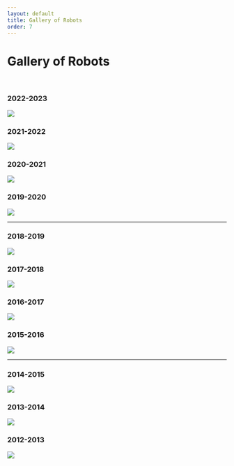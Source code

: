 ```yaml
---
layout: default
title: Gallery of Robots
order: 7
---
```

# Gallery of Robots
<br>


<div class="container-fluid px-0">
    <div class="row">
        <div class="col-3">
            <h3>2022-2023</h3>
            <img src="/images/2022-2023.jpg" class="img-fluid  w-100" />
        </div>
        <div class="col-3">
            <h3>2021-2022</h3>
            <img src="/images/2021-2022.jpg" class="img-fluid  w-100" />
        </div>
        <div class="col-3">
            <h3>2020-2021</h3>
            <img src="/images/2020-2021.jpg" class="img-fluid  w-100" />
        </div>
        <div class="col-3">
            <h3>2019-2020</h3>
            <img src="/images/2019-2020.jpg" class="img-fluid  w-100" />
        </div>
    </div>
    <hr/>
    <div class="row">
        <div class="col-3">
            <h3>2018-2019</h3>
            <img src="/images/2018-2019.jpg" class="img-fluid  w-100" />
        </div>
        <div class="col-3">
            <h3>2017-2018</h3>
            <img src="/images/2017-2018.jpg" class="img-fluid  w-100" />
        </div>
        <div class="col-3">
            <h3>2016-2017</h3>
            <img src="/images/2016-2017.jpg" class="img-fluid  w-100" />
        </div>
        <div class="col-3">
            <h3>2015-2016</h3>
            <img src="/images/2015-2016.jpg" class="img-fluid  w-100" />
        </div>
    </div>
    <hr/>
    <div class="row">
        <div class="col-3">
            <h3>2014-2015</h3>
            <img src="/images/2014-2015.jpg" class="img-fluid  w-100" />
        </div>
        <div class="col-3">
            <h3>2013-2014</h3>
            <img src="/images/2013-2014.jpg" class="img-fluid  w-100" />
        </div>
        <div class="col-3">
            <h3>2012-2013</h3>
            <img src="/images/2012-2013.jpg" class="img-fluid  w-100" />
        </div>
    </div>
</div>